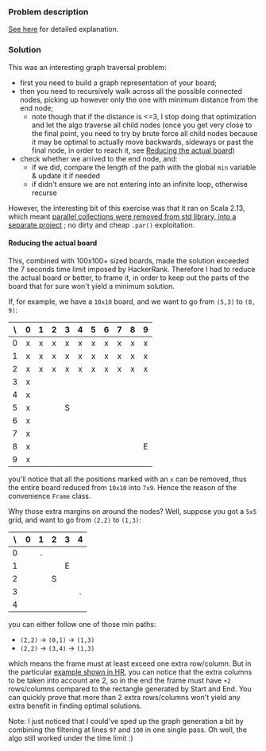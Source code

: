 ### Problem description

[See here](./instructions.html) for detailed explanation.

### Solution

This was an interesting graph traversal problem:

* first you need to build a graph representation of your board;
* then you need to recursively walk across all the possible connected nodes, picking up however only the one with
  minimum distance from the end node;
    * note though that if the distance is <=3, I stop doing that optimization and let the algo traverse all child
      nodes (once you get very close to the final point, you need to try by brute force all child nodes because it may
      be optimal to actually move backwards, sideways or past the final node, in order to reach it,
      see [Reducing the actual board](#reducing-the-actual-board))
* check whether we arrived to the end node, and:
    * if we did, compare the length of the path with the global `min` variable & update it if needed
    * if didn't ensure we are not entering into an infinite loop, otherwise recurse

However, the interesting bit of this exercise was that it ran on Scala 2.13, which
meant [parallel collections were removed from std library, into a separate project](https://github.com/scala/scala-parallel-collections)
; no dirty and cheap `.par()`
exploitation.

#### Reducing the actual board

This, combined with 100x100+ sized boards, made the solution exceeded the 7 seconds time limit imposed by HackerRank.
Therefore I had to reduce the actual board or better, to frame it, in order to keep out the parts of the board that for
sure won't yield a minimum solution.

If, for example, we have a `10x10` board, and we want to go from `(5,3)` to `(8, 9)`:

|  \  |  0  |  1  |  2  |  3  |  4  |  5  |  6  |  7  |  8  |  9  |
|:---:|:---:|:---:|:---:|:---:|:---:|:---:|:---:|:---:|:---:|:---:|
|  0  |  x  |  x  |  x  |  x  |  x  |  x  |  x  |  x  |  x  |  x  |
|  1  |  x  |  x  |  x  |  x  |  x  |  x  |  x  |  x  |  x  |  x  |
|  2  |  x  |  x  |  x  |  x  |  x  |  x  |  x  |  x  |  x  |  x  |
|  3  |  x  |     |     |     |     |     |     |     |     |     |
|  4  |  x  |     |     |     |     |     |     |     |     |     |
|  5  |  x  |     |     |  S  |     |     |     |     |     |     |
|  6  |  x  |     |     |     |     |     |     |     |     |     |
|  7  |  x  |     |     |     |     |     |     |     |     |     |
|  8  |  x  |     |     |     |     |     |     |     |     |  E  |
|  9  |  x  |     |     |     |     |     |     |     |     |     |

you'll notice that all the positions marked with an `x` can be removed, thus the entire board reduced from `10x10`
into `7x9`. Hence the reason of the convenience `Frame` class.

Why those extra margins on around the nodes? Well, suppose you got a `5x5` grid, and want to go from
`(2,2)` to `(1,3)`:

|  \  |  0  |  1  |  2  |  3  |  4  |
|:---:|:---:|:---:|:---:|:---:|:---:|
|  0  |     |  .  |     |     |     |
|  1  |     |     |     |  E  |     |
|  2  |     |     |  S  |     |     |
|  3  |     |     |     |     |  .  |
|  4  |     |     |     |     |     |

you can either follow one of those min paths:

* `(2,2)` -> `(0,1)` -> `(1,3)`
* `(2,2)` -> `(3,4)` -> `(1,3)`

which means the frame must at least exceed one extra row/column. But in the
particular [example shown in HR](./number_of_moves_example.svg), you can notice that the extra columns to be taken into
account are 2, so in the end the frame must have `+2` rows/columns compared to the rectangle generated by Start and End.
You can quickly prove that more than 2 extra rows/columns won't yield any extra benefit in finding optimal solutions.

Note: I just noticed that I could've sped up the graph generation a bit by combining the filtering at lines `97`
and `100` in one single pass. Oh well, the algo still worked under the time limit :)
